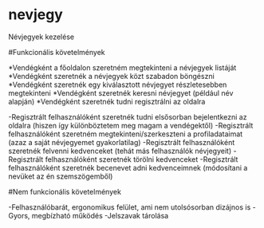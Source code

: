 # nevjegy
Névjegyek kezelése



#Funkcionális követelmények

*Vendégként a főoldalon szeretném megtekinteni a névjegyek listáját
*Vendégként szeretnék a névjegyek közt szabadon böngészni
*Vendégként szeretnék egy kiválasztott névjegyet részletesebben megtekinteni
*Vendégként szeretnék keresni névjegyet (például név alapján)
*Vendégként szeretnék tudni regisztrálni az oldalra

-Regisztrált felhasználóként szeretnék tudni elsősorban bejelentkezni az oldalra (hiszen így különböztetem meg magam a vendégektől)
-Regisztrált felhasználóként szeretném megtekinteni/szerkeszteni a profiladataimat (azaz a saját névjegyemet gyakorlatilag)
-Regisztrált felhasználóként szeretnék felvenni kedvenceket (tehát más felhasználók névjegyeit)
-Regisztrált felhasználóként szeretnék törölni kedvenceket
-Regisztrált felhasználóként szeretnék becenevet adni kedvenceimnek (módosítani a nevüket az én szemszögemből)



#Nem funkcionális követelmények

-Felhasználóbarát, ergonomikus felület, ami nem utolsósorban dizájnos is
-Gyors, megbízható működés
-Jelszavak tárolása
